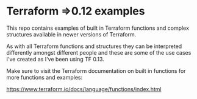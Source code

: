 # Terraform =>0.12 examples

This repo contains examples of built in Terraform functions and complex structures available in newer versions of Terraform.

As with all Terraform functions and structures they can be interpreted differently amongst different people and these are 
some of the use cases I've created as I've been using TF 0.13.

Make sure to visit the Terraform documentation on built in functions for more functions and examples:

https://www.terraform.io/docs/language/functions/index.html
